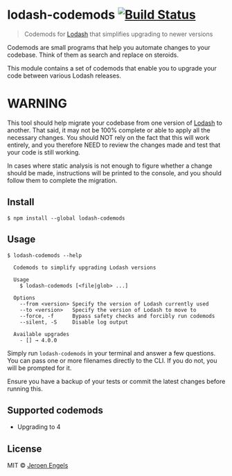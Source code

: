 # lodash-codemods [![Build Status](https://travis-ci.org/jfmengels/lodash-codemods.svg?branch=master)](https://travis-ci.org/jfmengels/lodash-codemods)

> Codemods for [Lodash](https://lodash.com/) that simplifies upgrading to newer versions

Codemods are small programs that help you automate changes to your codebase. Think of them as search and replace on steroids.

This module contains a set of codemods that enable you to upgrade your code between various Lodash releases.

# WARNING

This tool should help migrate your codebase from one version of [Lodash](https://lodash.com/) to another. That said, it may not be 100% complete or able to apply all the necessary changes. You should NOT rely on the fact that this will work entirely, and you therefore NEED to review the changes made and test that your code is still working.

In cases where static analysis is not enough to figure whether a change should be made, instructions will be printed to the console, and you should follow them to complete the migration.

## Install

```
$ npm install --global lodash-codemods
```


## Usage

```
$ lodash-codemods --help

  Codemods to simplify upgrading Lodash versions

  Usage
    $ lodash-codemods [<file|glob> ...]

  Options
    --from <version> Specify the version of Lodash currently used
    --to <version>   Specify the version of Lodash to move to
    --force, -f      Bypass safety checks and forcibly run codemods
    --silent, -S     Disable log output

  Available upgrades
    - [] → 4.0.0
```

Simply run `lodash-codemods` in your terminal and answer a few questions. You can pass one or more filenames directly to the CLI. If you do not, you will be prompted for it.

Ensure you have a backup of your tests or commit the latest changes before running this.


## Supported codemods

- Upgrading to 4

## License

MIT © [Jeroen Engels](https://github.com/jfmengels)
